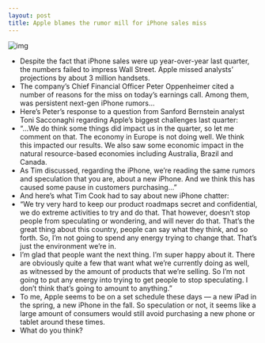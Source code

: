 ```yaml
---
layout: post
title: Apple blames the rumor mill for iPhone sales miss
---
```

![img](http://media.idownloadblog.com/wp-content/uploads/2012/06/iphone-5-white-3.jpg)
* Despite the fact that iPhone sales were up year-over-year last quarter, the numbers failed to impress Wall Street. Apple missed analysts’ projections by about 3 million handsets.
* The company’s Chief Financial Officer Peter Oppenheimer cited a number of reasons for the miss on today’s earnings call. Among them, was persistent next-gen iPhone rumors…
* Here’s Peter’s response to a question from Sanford Bernstein analyst Toni Sacconaghi regarding Apple’s biggest challenges last quarter:
* “…We do think some things did impact us in the quarter, so let me comment on that. The economy in Europe is not doing well. We think this impacted our results. We also saw some economic impact in the natural resource-based economies including Australia, Brazil and Canada.
* As Tim discussed, regarding the iPhone, we’re reading the same rumors and speculation that you are, about a new iPhone. And we think this has caused some pause in customers purchasing…”
* And here’s what Tim Cook had to say about new iPhone chatter:
* “We try very hard to keep our product roadmaps secret and confidential, we do extreme activities to try and do that. That however, doesn’t stop people from speculating or wondering, and will never do that. That’s the great thing about this country, people can say what they think, and so forth. So, I’m not going to spend any energy trying to change that. That’s just the environment we’re in.
* I’m glad that people want the next thing. I’m super happy about it. There are obviously quite a few that want what we’re currently doing as well, as witnessed by the amount of products that we’re selling. So I’m not going to put any energy into trying to get people to stop speculating. I don’t think that’s going to amount to anything.”
* To me, Apple seems to be on a set schedule these days — a new iPad in the spring, a new iPhone in the fall. So speculation or not, it seems like a large amount of consumers would still avoid purchasing a new phone or tablet around these times.
* What do you think?

